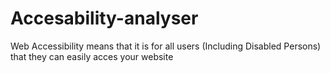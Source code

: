 # Accesability-analyser
Web Accessibility means that it is for all users (Including Disabled Persons) that they can easily acces your website

